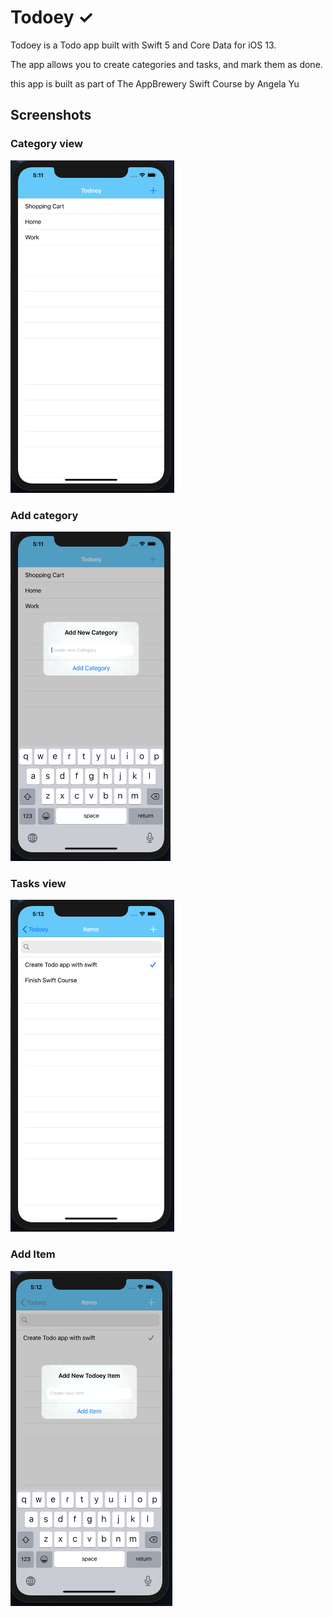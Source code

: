 # Todoey ✓

Todoey is a Todo app built with Swift 5 and Core Data for iOS 13.

The app allows you to create categories and tasks, and mark them as done.

this app is built as part of The AppBrewery Swift Course by Angela Yu

## Screenshots

### Category view
![Category View](Documentation/categories.png?raw=true)

### Add category
![Add category](Documentation/add-category.png?raw=true)

### Tasks view
![Tasks view](Documentation/tasks.png?raw=true)

### Add Item
![Add Item](Documentation/add-task.png?raw=true)
